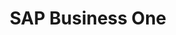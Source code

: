 ---
title: "SAP Business One"
seoTitle: "SAP Business One integration"
seoDescription: "Here’s how SAP Business One works with your applications to streamline your workflow."
summary: "ERP software designed to streamline key processes and provide real-time information to give you greater strategic insights, fast."
lead: "Here’s how SAP Business One works with your applications to streamline your workflow."
image: "/uploads/logo-platform-sap.png"
imageAlt: sap logo
type: "source"
source: "test"
tags: ["erp"]
---